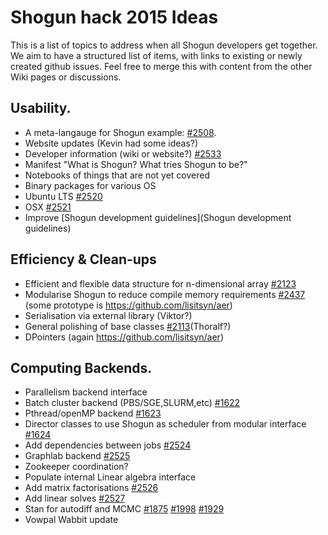 # Shogun hack 2015 Ideas
This is a list of topics to address when all Shogun developers get together. We aim to have a structured list of items, with links to existing or newly created github issues. Feel free to merge this with content from the other Wiki pages or discussions.

## Usability.
* A meta-langauge for Shogun example: [#2508](https://github.com/shogun-toolbox/shogun/issues/2508). 
* Website updates (Kevin had some ideas?)
 * Developer information (wiki or website?) [#2533](https://github.com/shogun-toolbox/shogun/issues/2533)
* Manifest "What is Shogun? What tries Shogun to be?"
* Notebooks of things that are not yet covered
* Binary packages for various OS 
 * Ubuntu LTS [#2520](https://github.com/shogun-toolbox/shogun/issues/2520)
 * OSX [#2521](https://github.com/shogun-toolbox/shogun/issues/2521)
* Improve [Shogun development guidelines](Shogun development guidelines)

## Efficiency & Clean-ups
* Efficient and flexible data structure for n-dimensional array [#2123](https://github.com/shogun-toolbox/shogun/issues/2123)
* Modularise Shogun to reduce compile memory requirements [#2437](https://github.com/shogun-toolbox/shogun/issues/2437) (some prototype is https://github.com/lisitsyn/aer)
* Serialisation via external library (Viktor?)
* General polishing of base classes [#2113](https://github.com/shogun-toolbox/shogun/issues/2113)(Thoralf?)
* DPointers (again https://github.com/lisitsyn/aer)

## Computing Backends.
* Parallelism backend interface
 * Batch cluster backend (PBS/SGE,SLURM,etc) [#1622](https://github.com/shogun-toolbox/shogun/issues/1622)
 * Pthread/openMP backend [#1623](https://github.com/shogun-toolbox/shogun/issues/1623)
 * Director classes to use Shogun as scheduler from modular interface [#1624](https://github.com/shogun-toolbox/shogun/issues/1624)
 * Add dependencies between jobs [#2524](https://github.com/shogun-toolbox/shogun/issues/2524)
 * Graphlab backend [#2525](https://github.com/shogun-toolbox/shogun/issues/2525)
 * Zookeeper coordination?
* Populate internal Linear algebra interface
 * Add matrix factorisations [#2526](https://github.com/shogun-toolbox/shogun/issues/2526)
 * Add linear solves [#2527](https://github.com/shogun-toolbox/shogun/issues/2527)
* Stan for autodiff and MCMC [#1875](https://github.com/shogun-toolbox/shogun/issues/1875) [#1998](https://github.com/shogun-toolbox/shogun/issues/1998) [#1929](https://github.com/shogun-toolbox/shogun/issues/1929) 
* Vowpal Wabbit update